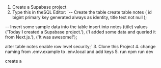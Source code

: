1. Create a Supabase project
2. Type this in theSQL Editor:
   `-- Create the table
   create table notes (
   id bigint primary key generated always as identity,
   title text not null
   );

-- Insert some sample data into the table
insert into notes (title)
values
('Today I created a Supabase project.'),
('I added some data and queried it from Next.js.'),
('It was awesome!');

alter table notes enable row level security;` 
3. Clone this Project 
4. change naming from .emv.example to .env.local and add keys
5. run npm run dev

create a
